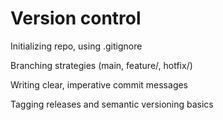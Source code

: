 # Version control

Initializing repo, using .gitignore

Branching strategies (main, feature/, hotfix/)

Writing clear, imperative commit messages

Tagging releases and semantic versioning basics
